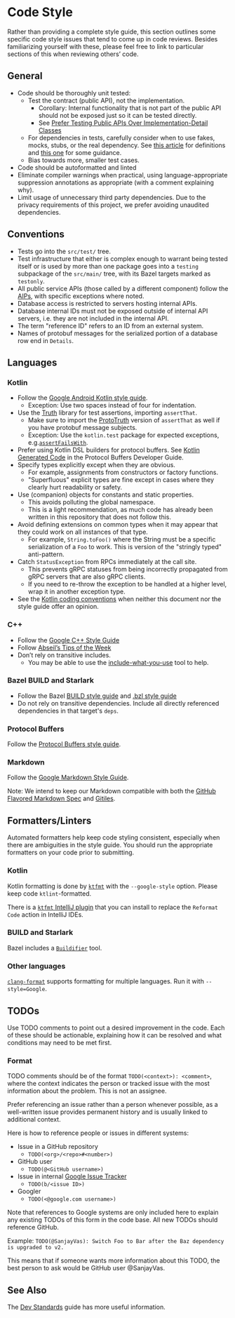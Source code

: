 # Code Style

Rather than providing a complete style guide, this section outlines some
specific code style issues that tend to come up in code reviews. Besides
familiarizing yourself with these, please feel free to link to particular
sections of this when reviewing others’ code.

## General

*   Code should be thoroughly unit tested:
    *   Test the contract (public API), not the implementation.
        *   Corollary: Internal functionality that is not part of the public API
            should not be exposed just so it can be tested directly.
        *   See
            [Prefer Testing Public APIs Over Implementation-Detail Classes](https://testing.googleblog.com/2015/01/testing-on-toilet-prefer-testing-public.html)
    *   For dependencies in tests, carefully consider when to use fakes, mocks,
        stubs, or the real dependency. See
        [this article](https://testing.googleblog.com/2013/07/testing-on-toilet-know-your-test-doubles.html)
        for definitions and
        [this one](https://testing.googleblog.com/2013/05/testing-on-toilet-dont-overuse-mocks.html)
        for some guidance.
    *   Bias towards more, smaller test cases.
*   Code should be autoformatted and linted
*   Eliminate compiler warnings when practical, using language-appropriate
    suppression annotations as appropriate (with a comment explaining why).
*   Limit usage of unnecessary third party dependencies. Due to the privacy
    requirements of this project, we prefer avoiding unaudited dependencies.

## Conventions

*   Tests go into the `src/test/` tree.
*   Test infrastructure that either is complex enough to warrant being tested
    itself or is used by more than one package goes into a `testing` subpackage
    of the `src/main/` tree, with its Bazel targets marked as `testonly`.
*   All public service APIs (those called by a different component) follow the
    [AIPs](https://aip.dev/), with specific exceptions where noted.
*   Database access is restricted to servers hosting internal APIs.
*   Database internal IDs must not be exposed outside of internal API servers,
    i.e. they are not included in the internal API.
*   The term "reference ID" refers to an ID from an external system.
*   Names of protobuf messages for the serialized portion of a database row end
    in `Details`.

## Languages

### Kotlin

*   Follow the
    [Google Android Kotlin style guide](https://developer.android.com/kotlin/style-guide).
    *   Exception: Use two spaces instead of four for indentation.
*   Use the [Truth](https://truth.dev/) library for test assertions, importing
    `assertThat`.
    *   Make sure to import the [ProtoTruth](https://truth.dev/protobufs)
        version of `assertThat` as well if you have protobuf message subjects.
    *   Exception: Use the `kotlin.test` package for expected exceptions,
        e.g.[`assertFailsWith`](https://kotlinlang.org/api/latest/kotlin.test/kotlin.test/assert-fails-with.html).
*   Prefer using Kotlin DSL builders for protocol buffers. See
    [Kotlin Generated Code](https://developers.google.com/protocol-buffers/docs/reference/kotlin-generated)
    in the Protocol Buffers Developer Guide.
*   Specify types explicitly except when they are obvious.
    *   For example, assignments from constructors or factory functions.
    *   "Superfluous" explicit types are fine except in cases where they clearly
        hurt readability or safety.
*   Use (companion) objects for constants and static properties.
    *   This avoids polluting the global namespace.
    *   This is a light recommendation, as much code has already been written in
        this repository that does not follow this.
*   Avoid defining extensions on common types when it may appear that they could
    work on all instances of that type.
    *   For example, `String.toFoo()` where the String must be a specific
        serialization of a `Foo` to work. This is version of the "stringly
        typed" anti-pattern.
*   Catch `StatusException` from RPCs immediately at the call site.
    *   This prevents gRPC statuses from being incorrectly propagated from gRPC
        servers that are also gRPC clients.
    *   If you need to re-throw the exception to be handled at a higher level,
        wrap it in another exception type.
*   See the
    [Kotlin coding conventions](https://kotlinlang.org/docs/coding-conventions.html)
    when neither this document nor the style guide offer an opinion.

### C++

*   Follow the
    [Google C++ Style Guide](https://google.github.io/styleguide/cppguide.html)
*   Follow [Abseil’s Tips of the Week](http://abseil.io/tips)
*   Don’t rely on transitive includes.
    *   You may be able to use the
        [include-what-you-use](https://include-what-you-use.org) tool to help.

### Bazel BUILD and Starlark

*   Follow the Bazel
    [BUILD style guide](https://docs.bazel.build/versions/master/skylark/build-style.html)
    and
    [.bzl style guide](https://docs.bazel.build/versions/master/skylark/bzl-style.html)
*   Do not rely on transitive dependencies. Include all directly referenced
    dependencies in that target's `deps`.

### Protocol Buffers

Follow the
[Protocol Buffers style guide](https://developers.google.com/protocol-buffers/docs/style).

### Markdown

Follow the
[Google Markdown Style Guide](https://google.github.io/styleguide/docguide/style.html).

Note: We intend to keep our Markdown compatible with both the
[GitHub Flavored Markdown Spec](https://github.github.com/gfm/) and
[Gitiles](https://gerrit.googlesource.com/gitiles/+/HEAD/Documentation/markdown.md).

## Formatters/Linters

Automated formatters help keep code styling consistent, especially when there
are ambiguities in the style guide. You should run the appropriate formatters on
your code prior to submitting.

### Kotlin

Kotlin formatting is done by
[`ktfmt`](https://github.com/facebookincubator/ktfmt) with the `--google-style`
option. Please keep code `ktlint`-formatted.

There is a
[`ktfmt` IntelliJ plugin](https://plugins.jetbrains.com/plugin/14912-ktfmt) that
you can install to replace the `Reformat Code` action in IntelliJ IDEs.

### BUILD and Starlark

Bazel includes a
[`Buildifier`](https://github.com/bazelbuild/buildtools/tree/master/buildifier)
tool.

### Other languages

[`clang-format`](https://clang.llvm.org/docs/ClangFormat.html) supports
formatting for multiple languages. Run it with `--style=Google`.

## TODOs

Use TODO comments to point out a desired improvement in the code. Each of these
should be actionable, explaining how it can be resolved and what conditions may
need to be met first.

### Format

TODO comments should be of the format `TODO(<context>): <comment>`, where the
context indicates the person or tracked issue with the most information about
the problem. This is not an assignee.

Prefer referencing an issue rather than a person whenever possible, as a
well-written issue provides permanent history and is usually linked to
additional context.

Here is how to reference people or issues in different systems:

*   Issue in a GitHub repository
    *   `TODO(<org>/<repo>#<number>)`
*   GitHub user
    *   `TODO(@<GitHub username>)`
*   Issue in internal [Google Issue Tracker](https://issuetracker.google.com)
    *   `TODO(b/<issue ID>)`
*   Googler
    *   `TODO(<@google.com username>)`

Note that references to Google systems are only included here to explain any
existing TODOs of this form in the code base. All new TODOs should reference
GitHub.

Example: `TODO(@SanjayVas): Switch Foo to Bar after the Baz dependency is
upgraded to v2.`

This means that if someone wants more information about this TODO, the best
person to ask would be GitHub user @SanjayVas.

## See Also

The [Dev Standards](dev-standards.md) guide has more useful information.
